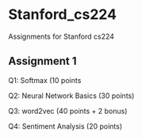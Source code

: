 # Stanford_cs224
Assignments for Stanford cs224


## Assignment 1

Q1: Softmax (10 points

Q2: Neural Network Basics (30 points)

Q3: word2vec (40 points + 2 bonus)

Q4: Sentiment Analysis (20 points)
